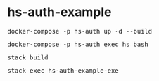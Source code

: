 # hs-auth-example

<pre>docker-compose -p hs-auth up -d --build</pre>
<pre>docker-compose -p hs-auth exec hs bash</pre>
<pre>stack build</pre>
<pre>stack exec hs-auth-example-exe</pre>
